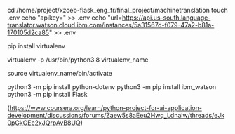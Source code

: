 
cd /home/project/xzceb-flask_eng_fr/final_project/machinetranslation
touch .env
echo "apikey=" >> .env
echo "url=https://api.us-south.language-translator.watson.cloud.ibm.com/instances/5a31567d-f079-47a2-b81a-170105d2ca85" >> .env

pip install virtualenv

virtualenv -p /usr/bin/python3.8 virtualenv_name

source virtualenv_name/bin/activate

python3 -m pip install python-dotenv
python3 -m pip install ibm_watson
python3 -m pip install Flask


(https://www.coursera.org/learn/python-project-for-ai-application-development/discussions/forums/Zaew5s8aEeu2Hwq_Ldnalw/threads/eJk0pGkGEe2xJQrpAvB8UQ)